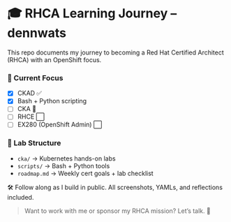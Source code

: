 # 🎓 RHCA Learning Journey – dennwats

This repo documents my journey to becoming a Red Hat Certified Architect (RHCA) with an OpenShift focus.

### 🧪 Current Focus
- [x] CKAD ✅
- [x] Bash + Python scripting
- [ ] CKA 🚧
- [ ] RHCE ⬜
- [ ] EX280 (OpenShift Admin) ⬜

### 📁 Lab Structure
- `cka/` → Kubernetes hands-on labs
- `scripts/` → Bash + Python tools
- `roadmap.md` → Weekly cert goals + lab checklist

🛠 Follow along as I build in public. All screenshots, YAMLs, and reflections included.

> Want to work with me or sponsor my RHCA mission? Let’s talk. 🔗

